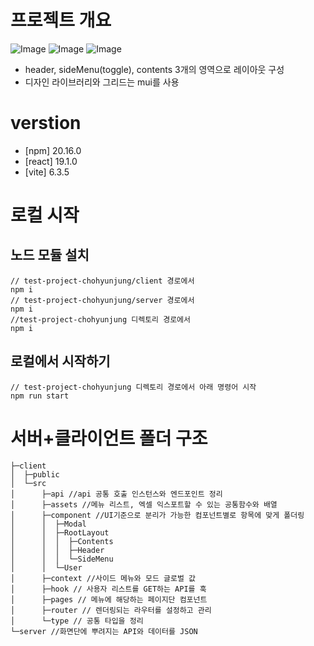 # 프로젝트 개요

![Image](https://github.com/user-attachments/assets/ed15c65e-39fa-425f-8e3f-51d654a4b01f)
![Image](https://github.com/user-attachments/assets/58ac6936-5e30-492e-97af-20a6e8afa308)
![Image](https://github.com/user-attachments/assets/5eee1905-f902-4a9f-9b0d-c3647ce56f67)

- header, sideMenu(toggle), contents 3개의 영역으로 레이아웃 구성
- 디자인 라이브러리와 그리드는 mui를 사용

# verstion

- [npm] 20.16.0
- [react] 19.1.0
- [vite] 6.3.5

# 로컬 시작

## 노드 모듈 설치

```
// test-project-chohyunjung/client 경로에서
npm i
// test-project-chohyunjung/server 경로에서
npm i
//test-project-chohyunjung 디렉토리 경로에서
npm i
```

## 로컬에서 시작하기

```
// test-project-chohyunjung 디렉토리 경로에서 아래 명령어 시작
npm run start

```

# 서버+클라이언트 폴더 구조

```
├─client
│  ├─public
│  └─src
│      ├─api //api 공통 호출 인스턴스와 엔드포인트 정리
│      ├─assets //메뉴 리스트, 엑셀 익스포트할 수 있는 공통함수와 배열
│      ├─component //UI기준으로 분리가 가능한 컴포넌트별로 항목에 맞게 폴더링
│      │  ├─Modal
│      │  ├─RootLayout
│      │  │  ├─Contents
│      │  │  ├─Header
│      │  │  └─SideMenu
│      │  └─User
│      ├─context //사이드 메뉴와 모드 글로벌 값
│      ├─hook // 사용자 리스트를 GET하는 API를 훅
│      ├─pages // 메뉴에 해당하는 페이지단 컴포넌트
│      ├─router // 렌더링되는 라우터를 설정하고 관리
│      └─type // 공통 타입을 정리
└─server //화면단에 뿌려지는 API와 데이터를 JSON

```
